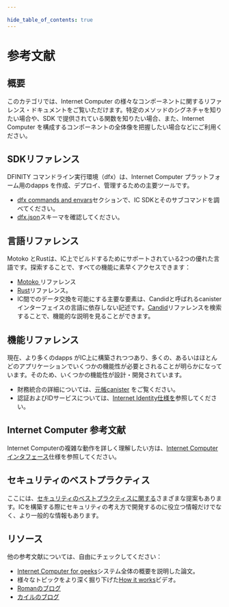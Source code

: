 ```yaml
---
 
hide_table_of_contents: true
---
```

# 参考文献

## 概要

このカテゴリでは、Internet Computer の様々なコンポーネントに関するリファレンス・ドキュメントをご覧いただけます。特定のメソッドのシグネチャを知りたい場合や、SDK で提供されている関数を知りたい場合、また、Internet Computer を構成するコンポーネントの全体像を把握したい場合などにご利用ください。

## SDKリファレンス

DFINITY コマンドライン実行環境（dfx）は、Internet Computer プラットフォーム用のdapps を作成、デプロイ、管理するための主要ツールです。

- [dfx commands and envars](cli-reference/index.md)セクションで、IC SDKとそのサブコマンドを調べてください。
- [dfx.json](dfx-json-reference.md)スキーマを確認してください。

## 言語リファレンス

Motoko とRustは、IC上でビルドするためにサポートされている2つの優れた言語です。探索することで、すべての機能に素早くアクセスできます：

- [Motoko ](../motoko/main/base//index.md) リファレンス
- [Rust](https://docs.rs/ic-cdk/latest/ic_cdk/)リファレンス。
- IC間でのデータ交換を可能にする主要な要素は、Candidと呼ばれるcanister インターフェイスの言語に依存しない記述です。[Candid](candid-ref.md)リファレンスを検索することで、機能的な説明を見ることができます。

## 機能リファレンス

現在、より多くのdapps がIC上に構築されつつあり、多くの、あるいはほとんどのアプリケーションでいくつかの機能性が必要とされることが明らかになっています。そのため、いくつかの機能性が設計・開発されています。

- 財務統合の詳細については、[元帳canister](ledger.md) をご覧ください。
- 認証およびIDサービスについては、[Internet Identity仕様を](ii-spec.md)参照してください。

## Internet Computer 参考文献

Internet Computerの複雑な動作を詳しく理解したい方は、[Internet Computer インタフェース](ic-interface-spec.md)仕様を参照してください。

## セキュリティのベストプラクティス

ここには、[セキュリティのベストプラクティスに関する](../developer-docs/security/index.md)さまざまな提案もあります。ICを構築する際にセキュリティの考え方で開発するのに役立つ情報だけでなく、より一般的な情報もあります。

## リソース

他の参考文献については、自由にチェックしてください：

- [ Internet Computer for geeks](https://eprint.iacr.org/2022/087.pdf)システム全体の概要を説明した論文。
- 様々なトピックをより深く掘り下げた[How it works](https://internetcomputer.org/how-it-works/)ビデオ。
- [Romanのブログ](https://mmapped.blog/posts.html)
- [カイルのブログ](https://kyle-peacock.com/blog/)

<!---


# Reference documentation

## Overview

In this category you will find reference documentation for various components of the Internet Computer. This is the place to come if you wanted to know the signature for a particular method, or which functions are offered in an SDK, or, if you are so inclined, simply to browse and get a better picture of the components that make up the Internet Computer.

## SDK references
The DFINITY command-line execution environment (dfx) is the primary tool for creating, deploying, and managing the dapps for the Internet Computer platform.

- Explore the IC SDK and its subcommands in the [dfx commands and envars](cli-reference/index.md) section.
- Check the [dfx.json](dfx-json-reference.md) schema. 
  
## Language references
Motoko and Rust are two of the better supported languages for building on the IC. You can quickly access all their functionality by exploring:
- The [Motoko references](../motoko/main/base//index.md).
- The [Rust references](https://docs.rs/ic-cdk/latest/ic_cdk/). 
- A major ingredient in allowing data exchange across the IC is a language independent description of the canister interfaces called Candid. You can see the functional description by exploring the [Candid references](candid-ref.md).

## Functionality references
Now that more dapps are being built on the IC, it becomes apparent that several functionalities will be required by many or most apps. As such, several functionalities have been designed and developed. 
- To learn more about financial integration explore the [ledger canister](ledger.md). 
- To reference authentication and identity services see the [Internet Identity specification](ii-spec.md). 

## Internet Computer references
For those who want to understand the intricacies of the Internet Computer’s behavior in detail, we refer you to the [Internet Computer interface specification](ic-interface-spec.md).

## Security best practices
We also include here various suggestions for [security best practices](../developer-docs/security/index.md). There is information useful for developing with a security mindset when building on the IC, but also more generally.

## Resources
For other references, feel free to check out:
- [The Internet Computer for geeks](https://eprint.iacr.org/2022/087.pdf) paper which gives an overview of the entire system.
- The [how it works](https://internetcomputer.org/how-it-works/) videos to take a deeper dive into various topics.
- [Roman's blog](https://mmapped.blog/posts.html).
- [Kyle's blog](https://kyle-peacock.com/blog/). 

-->
